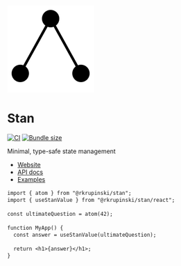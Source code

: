 [![](packages/website/static/img/logo.svg)](https://rkrupinski.github.io/stan)

# Stan

[![CI](https://github.com/rkrupinski/stan/actions/workflows/ci.yml/badge.svg)](https://github.com/rkrupinski/stan/actions/workflows/ci.yml)
[![Bundle size](https://badgen.net/bundlephobia/minzip/@rkrupinski/stan)](https://bundlephobia.com/package/@rkrupinski/stan)

Minimal, type-safe state management

- [Website](https://rkrupinski.github.io/stan)
- [API docs](https://rkrupinski.github.io/stan/docs/api/state)
- [Examples](https://rkrupinski.github.io/stan/docs/getting-started/examples)

```tsx
import { atom } from "@rkrupinski/stan";
import { useStanValue } from "@rkrupinski/stan/react";

const ultimateQuestion = atom(42);

function MyApp() {
  const answer = useStanValue(ultimateQuestion);

  return <h1>{answer}</h1>;
}
```
